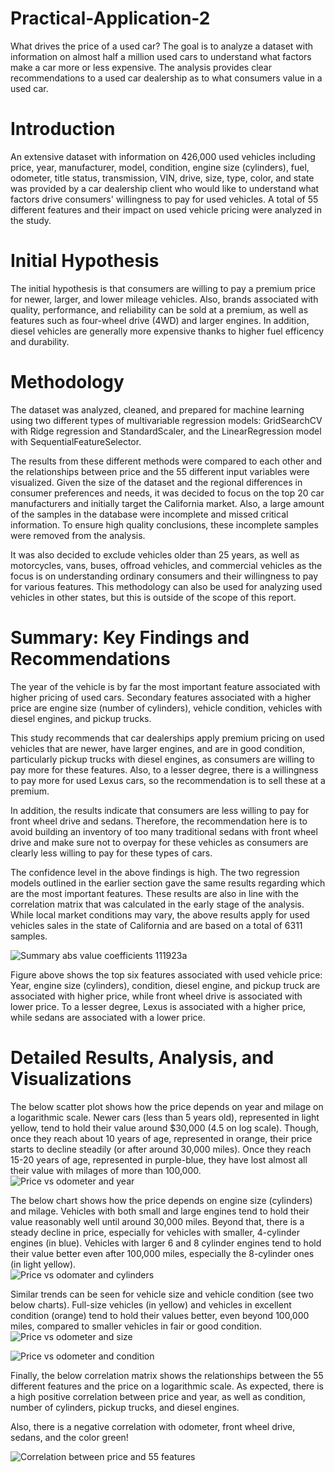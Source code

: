 # Practical-Application-2
What drives the price of a used car?  The goal is to analyze a dataset with information on almost half a million used cars to understand what factors make a car more or less expensive. The analysis provides clear recommendations to a used car dealership as to what consumers value in a used car.
# Introduction
An extensive dataset with information on 426,000 used vehicles including price, year, manufacturer, model, condition, engine size (cylinders), fuel, odometer, title status, transmission, VIN, drive, size, type, color, and state was provided by a car dealership client who would like to understand what factors drive consumers' willingness to pay for used vehicles. A total of 55 different features and their impact on used vehicle pricing were analyzed in the study. 
# Initial Hypothesis
The initial hypothesis is that consumers are willing to pay a premium price for newer, larger, and lower mileage vehicles. Also, brands associated with quality, performance, and reliability can be sold at a premium, as well as features such as four-wheel drive (4WD) and larger engines. In addition, diesel vehicles are generally more expensive thanks to higher fuel efficency and durability. 
# Methodology
The dataset was analyzed, cleaned, and prepared for machine learning using two different types of multivariable regression models: GridSearchCV with Ridge regression and StandardScaler, and the LinearRegression model with SequentialFeatureSelector.

The results from these different methods were compared to each other and the relationships between price and the 55 different input variables were visualized. 
Given the size of the dataset and the regional differences in consumer preferences and needs, it was decided to focus on the top 20 car manufacturers and initially target the California market. Also, a large amount of the samples in the database were incomplete and missed critical information. To ensure high quality conclusions,
these incomplete samples were removed from the analysis. 

It was also decided to exclude vehicles older than 25 years, as well as motorcycles, vans, buses, offroad vehicles, and commercial vehicles as the focus is on understanding ordinary consumers and their willingness to pay for various features. This methodology can also be used for analyzing used vehicles in other states, 
but this is outside of the scope of this report. 
# Summary: Key Findings and Recommendations
The year of the vehicle is by far the most important feature associated with higher pricing of used cars. Secondary features associated with a higher price are engine size (number of cylinders), vehicle condition, vehicles with diesel engines, and pickup trucks. 

This study recommends that car dealerships apply premium pricing on used vehicles that are newer, have larger engines, and are in good condition, particularly pickup trucks with diesel engines, as consumers are willing to pay more for these features. 
Also, to a lesser degree, there is a willingness to pay more for used Lexus cars, so the recommendation is to sell these at a premium. 

In addition, the results indicate that consumers are less willing to pay for front wheel drive and sedans. 
Therefore, the recommendation here is to avoid building an inventory of too many traditional sedans with front wheel drive and make sure not to overpay for these vehicles as consumers are clearly less willing to pay for these types of cars. 

The confidence level in the above findings is high. The two regression models outlined in the earlier section gave the same results regarding which are the most important features. These results are also in line with the correlation matrix that was calculated in the early stage of the analysis. While local market conditions
may vary, the above results apply for used vehicles sales in the state of California and are based on a total of 6311 samples. 

![Summary abs value coefficients 111923a](https://github.com/fredrik-pettersson/Practical-Application-2/assets/146313002/2ffa7f03-d542-47b0-9d46-7d65c0e05505)

Figure above shows the top six features associated with used vehicle price: Year, engine size (cylinders), condition, diesel engine, and pickup truck are associated with higher price, while front wheel drive is associated with lower price. To a lesser degree, Lexus is associated with a higher price, while sedans are associated with a lower price. 

# Detailed Results, Analysis, and Visualizations
The below scatter plot shows how the price depends on year and milage on a logarithmic scale. Newer cars (less than 5 years old), represented in light yellow, tend to hold their value around $30,000 (4.5 on log scale). Though, once they reach about 10 years of age, represented in orange, their price starts to decline steadily (or after around 30,000 miles).  Once they reach 15-20 years of age, represented in purple-blue, they have lost almost all their value with milages of more than 100,000. 
![Price vs odometer and year](https://github.com/fredrik-pettersson/Practical-Application-2/assets/146313002/925fcb45-3025-4e9c-b1ec-7c3d7872a45a)

The below chart shows how the price depends on engine size (cylinders) and milage. Vehicles with both small and large engines tend to hold their value reasonably well until around 30,000 miles. Beyond that, there is a steady decline in price, especially for vehicles with smaller, 4-cylinder engines (in blue). Vehicles with larger 6 and 8 cylinder engines tend to hold their value better even after 100,000 miles, especially the 8-cylinder ones (in light yellow).  
![Price vs odomater and cylinders](https://github.com/fredrik-pettersson/Practical-Application-2/assets/146313002/83b87a89-12f6-4090-ad13-35328fcc20e2)

Similar trends can be seen for vehicle size and vehicle condition (see two below charts). Full-size vehicles (in yellow) and vehicles in excellent condition (orange) tend to hold their values better, even beyond 100,000 miles, compared to smaller vehicles in fair or good condition. 
![Price vs odometer and size](https://github.com/fredrik-pettersson/Practical-Application-2/assets/146313002/1930c147-2a77-494b-855f-1545152d6f07)

![Price vs odometer and condition](https://github.com/fredrik-pettersson/Practical-Application-2/assets/146313002/5dd5d2f9-9744-4838-8572-6a7af94bcf5f)

Finally, the below correlation matrix shows the relationships between the 55 different features and the price on a logarithmic scale. As expected, there is a high positive correlation between price and year, as well as condition, number of cylinders, pickup trucks, and diesel engines. 

Also, there is a negative correlation with odometer, front wheel drive, sedans, and the color green!

![Correlation between price and 55 features](https://github.com/fredrik-pettersson/Practical-Application-2/assets/146313002/395c99b2-0a61-47d5-8c76-43b643008a25)
